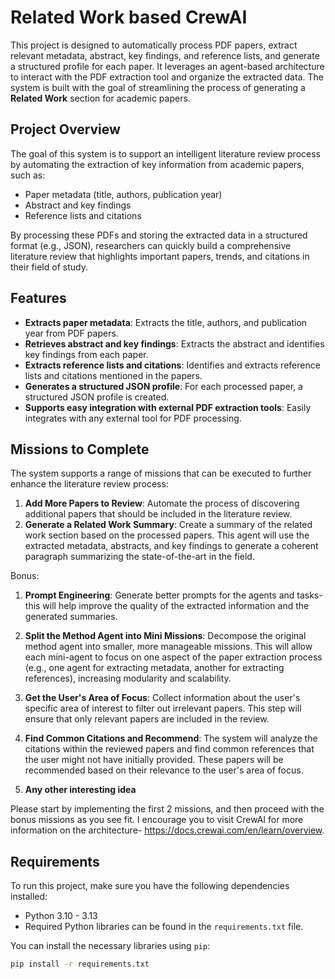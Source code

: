 # Related Work based CrewAI

This project is designed to automatically process PDF papers, extract relevant metadata, abstract, key findings, and
reference lists, and generate a structured profile for each paper. It leverages an agent-based architecture to interact
with the PDF extraction tool and organize the extracted data. The system is built with the goal of streamlining the
process of generating a **Related Work** section for academic papers.

## Project Overview

The goal of this system is to support an intelligent literature review process by automating the extraction of key
information from academic papers, such as:

- Paper metadata (title, authors, publication year)
- Abstract and key findings
- Reference lists and citations

By processing these PDFs and storing the extracted data in a structured format (e.g., JSON), researchers can quickly
build a comprehensive literature review that highlights important papers, trends, and citations in their field of study.

## Features

- **Extracts paper metadata**: Extracts the title, authors, and publication year from PDF papers.
- **Retrieves abstract and key findings**: Extracts the abstract and identifies key findings from each paper.
- **Extracts reference lists and citations**: Identifies and extracts reference lists and citations mentioned in the
  papers.
- **Generates a structured JSON profile**: For each processed paper, a structured JSON profile is created.
- **Supports easy integration with external PDF extraction tools**: Easily integrates with any external tool for PDF
  processing.

## Missions to Complete

The system supports a range of missions that can be executed to further enhance the literature review process:

1. **Add More Papers to Review**: Automate the process of discovering additional papers that should be included in the
   literature review.
2. **Generate a Related Work Summary**: Create a summary of the related work section based on the processed papers. This
   agent will use the extracted metadata, abstracts, and key findings to generate a coherent paragraph summarizing the
   state-of-the-art in the field.

Bonus:
1. **Prompt Engineering**: Generate better prompts for the agents and tasks- this will help improve the quality of the extracted information and the generated summaries.

2. **Split the Method Agent into Mini Missions**: Decompose the original method agent into smaller, more manageable
   missions. This will allow each mini-agent to focus on one aspect of the paper extraction process (e.g., one agent for
   extracting metadata, another for extracting references), increasing modularity and scalability.

3. **Get the User's Area of Focus**: Collect information about the user's specific area of interest to filter out
   irrelevant papers. This step will ensure that only relevant papers are included in the review.

4. **Find Common Citations and Recommend**: The system will analyze the citations within the reviewed papers and find
   common references that the user might not have initially provided. These papers will be recommended based on their
   relevance to the user's area of focus.
5. **Any other interesting idea**

Please start by implementing the first 2 missions, and then proceed with the bonus missions as you see fit.
I encourage you to visit CrewAI for more information on the architecture- https://docs.crewai.com/en/learn/overview.
## Requirements

To run this project, make sure you have the following dependencies installed:

- Python 3.10 - 3.13
- Required Python libraries can be found in the `requirements.txt` file.

You can install the necessary libraries using `pip`:

```bash
pip install -r requirements.txt


